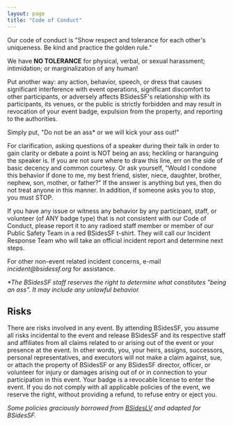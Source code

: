 ```yaml
---
layout: page
title: "Code of Conduct"
--- 
```


Our code of conduct is "Show respect and tolerance for each other's uniqueness. Be kind and practice the golden rule."

We have **NO TOLERANCE** for physical, verbal, or sexual harassment; intimidation; or marginalization of any human!

Put another way: any action, behavior, speech, or dress that causes significant interference with event operations, significant discomfort to other participants, or adversely affects BSidesSF's relationship with its participants, its venues, or the public is strictly forbidden and may result in revocation of your event badge, expulsion from the property, and reporting to the authorities.

Simply put, "Do not be an ass* or we will kick your ass out!"

For clarification, asking questions of a speaker during their talk in order to gain clarity or debate a point is NOT being an ass; heckling or haranguing the speaker is. If you are not sure where to draw this line, err on the side of basic decency and common courtesy. Or ask yourself, "Would I condone this behavior if done to me, my best friend, sister, niece, daughter, brother, nephew, son, mother, or father?" If the answer is anything but yes, then do not treat anyone in this manner. In addition, if someone asks you to stop, you must STOP.

If you have any issue or witness any behavior by any participant, staff, or volunteer (of ANY badge type) that is not consistent with our Code of Conduct, please report it to any radioed staff member or member of our Public Safety Team in a red BSidesSF t-shirt. They will call our Incident Response Team who will take an official incident report and determine next steps.

For other non-event related incident concerns, e-mail _incident@bsidessf.org_ for assistance.

*\*The BSidesSF staff reserves the right to determine what constitutes "being an ass". It may include any unlawful behavior.*

## Risks

There are risks involved in any event. By attending BSidesSF, you assume all risks incidental to the event and release BSidesSF and its respective staff and affiliates from all claims related to or arising out of the event or your presence at the event. In other words, you, your heirs, assigns, successors, personal representatives, and executors will not make a claim against, sue, or attach the property of BSidesSF or any BSidesSF director, officer, or volunteer for injury or damages arising out of or in connection to your participation in this event. Your badge is a revocable license to enter the event. If you do not comply with all applicable policies of the event, we reserve the right, without providing a refund, to refuse entry or eject you.

*Some policies graciously borrowed from [BSidesLV](https://www.bsideslv.org) and adapted for BSidesSF.*

